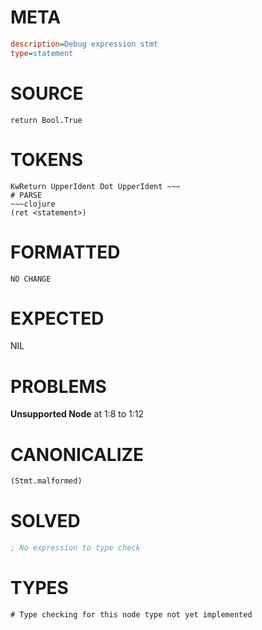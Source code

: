 # META
~~~ini
description=Debug expression stmt
type=statement
~~~
# SOURCE
~~~roc
return Bool.True
~~~
# TOKENS
~~~text
KwReturn UpperIdent Dot UpperIdent ~~~
# PARSE
~~~clojure
(ret <statement>)
~~~
# FORMATTED
~~~roc
NO CHANGE
~~~
# EXPECTED
NIL
# PROBLEMS
**Unsupported Node**
at 1:8 to 1:12

# CANONICALIZE
~~~clojure
(Stmt.malformed)
~~~
# SOLVED
~~~clojure
; No expression to type check
~~~
# TYPES
~~~roc
# Type checking for this node type not yet implemented
~~~
